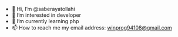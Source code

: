 - 👋 Hi, I’m @saberayatollahi
- 👀 I’m interested in developer 
- 🌱 I’m currently learning php
- 📫 How to reach me my email address: winprog94108@gmail.com

<!---
saberayatollahi is a ✨ special ✨ repository because its `README.md` (this file) appears on your GitHub profile.
You can click the Preview link to take a look at your changes.
--->

